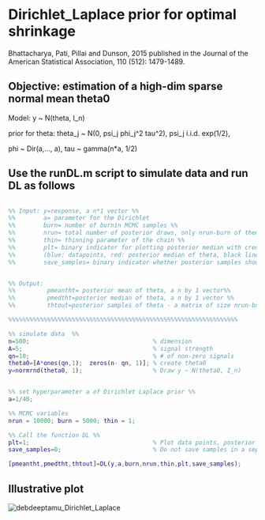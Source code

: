 # Dirichlet_Laplace prior for optimal shrinkage

Bhattacharya, Pati, Pillai and Dunson, 2015 published in the Journal of the American Statistical Association, 110 (512): 1479-1489.

## Objective: estimation of a high-dim sparse normal mean theta0  

Model: y ~ N(theta, I_n)

prior for theta: theta_j ~ N(0, psi_j phi_j^2 tau^2), psi_j i.i.d. exp(1/2), 

phi ~ Dir(a,..., a), tau ~ gamma(n*a, 1/2)

## Use the runDL.m script to simulate data and run DL as follows

```matlab

%% Input: y=response, a n*1 vector %%
%%        a= parameter for the Dirichlet
%%        burn= number of burnin MCMC samples %%
%%        nrun= total number of posterior draws, only nrun-burn of them will be saved %%
%%        thin= thinning parameter of the chain %%
%%        plt= binary indicator for plotting posterior median with credible intervals
%%        (blue: datapoints, red: posterior median of theta, black lines: 95% credible intervals
%%        save_samples= binary indicator whether posterior samples should be saved in a file or not %%


%% Output: 
%%         pmeantht= posterior mean of theta, a n by 1 vector%%
%%         pmedtht=posterior median of theta, a n by 1 vector %%
%%         thtout=posterior samples of theta - a matrix of size nrun-burn by n%%

%%%%%%%%%%%%%%%%%%%%%%%%%%%%%%%%%%%%%%%%%%%%%%%%%%%%%%%%%%%%%%%%%

%% simulate data  %%
n=500;                                   % dimension
A=5;                                     % signal strength
qn=10;                                   % # of non-zero signals
theta0=[A*ones(qn,1);  zeros(n- qn, 1)]; % create theta0
y=normrnd(theta0, 1);                    % Draw y ~ N(theta0, I_n)


%% set hyperparameter a of Dirichlet Laplace prior %%
a=1/40;

%% MCMC variables
nrun = 10000; burn = 5000; thin = 1; 

%% Call the function DL %%
plt=1;                                   % Plot data points, posterior mean and credible intervals
save_samples=0;                          % Do not save samples in a separate text file

[pmeantht,pmedtht,thtout]=DL(y,a,burn,nrun,thin,plt,save_samples); 

```
## Illustrative plot 
![debdeeptamu\_Dirichlet_Laplace](_static/DL_out.jpg)
